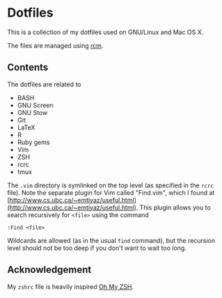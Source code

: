 Dotfiles
========

This is a collection of my dotfiles used on GNU/Linux and Mac OS X.

The files are managed using [rcm](https://github.com/thoughtbot/rcm).


## Contents ##

The dotfiles are related to

- BASH
- GNU Screen
- GNU Stow
- Git
- LaTeX
- R
- Ruby gems
- Vim
- ZSH
- rcrc
- tmux

The `.vim` directory is symlinked on the top level (as specified in the `rcrc` file).
Note the separate plugin for Vim called "Find.vim", which I found at [http://www.cs.ubc.ca/~emtiyaz/useful.html](http://www.cs.ubc.ca/~emtiyaz/useful.html).
This plugin allows you to search recursively for `<file>` using the command 

	:Find <file>

Wildcards are allowed (as in the usual `find` command), but the recursion level should not be too deep if you don't want to wait too long.


## Acknowledgement ##

My `zshrc` file is heavily inspired [Oh My ZSH](https://github.com/robbyrussell/oh-my-zsh).

